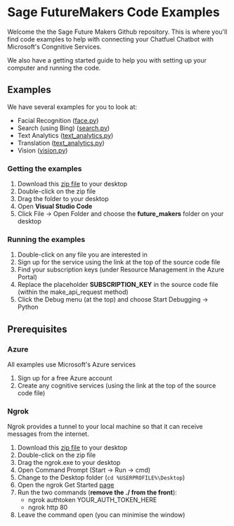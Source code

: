 # Sage FutureMakers Code Examples

Welcome the the Sage Future Makers Github repository. This is where you'll find code examples to help with connecting your Chatfuel Chatbot with Microsoft's Congnitive Services. 

We also have a getting started guide to help you with setting up your computer and running the code. 

## Examples
We have several examples for you to look at:

* Facial Recognition ([face.py](https://github.com/Sage/future_makers/blob/master/face.py))
* Search (using Bing) ([search.py](https://github.com/Sage/future_makers/blob/master/search.py))
* Text Analytics ([text_analytics.py](https://github.com/Sage/future_makers/blob/master/text_analytics.py))
* Translation ([text_analytics.py](https://github.com/Sage/future_makers/blob/master/translation.py))
* Vision ([vision.py](https://github.com/Sage/future_makers/blob/master/vision.py))

### Getting the examples
1. Download this [zip file](https://github.com/Sage/future_makers/archive/master.zip) to your desktop
1. Double-click on the zip file
1. Drag the folder to your desktop
1. Open **Visual Studio Code**
1. Click File -> Open Folder and choose the **future_makers** folder on your desktop

### Running the examples
1. Double-click on any file you are interested in
1. Sign up for the service using the link at the top of the source code file
1. Find your subscription keys (under Resource Management in the Azure Portal)
1. Replace the placeholder **SUBSCRIPTION_KEY** in the source code file (within the make_api_request method)
1. Click the Debug menu (at the top) and choose Start Debugging -> Python

## Prerequisites
### Azure
All examples use Microsoft's Azure services

1. Sign up for a free Azure account
1. Create any cognitive services (using the link at the top of the source code file)

### Ngrok
Ngrok provides a tunnel to your local machine so that it can receive messages from the internet.

1. Download this [zip file](https://bin.equinox.io/c/4VmDzA7iaHb/ngrok-stable-windows-amd64.zip) to your desktop
1. Double-click on the zip file
1. Drag the ngrok.exe to your desktop
1. Open Command Prompt (Start -> Run -> cmd)
1. Change to the Desktop folder (`cd %USERPROFILE%\Desktop`)
1. Open the ngrok Get Started [page](https://dashboard.ngrok.com/get-started)
1. Run the two commands (**remove the ./ from the front**):
    * ngrok authtoken YOUR_AUTH_TOKEN_HERE
    * ngrok http 80
1. Leave the command open (you can minimise the window)
